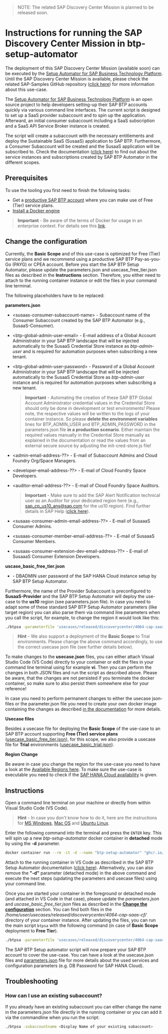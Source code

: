 > NOTE: The related SAP Discovery Center Mission is planned to be released soon.

# Instructions for running the SAP Discovery Center Mission in btp-setup-automator

The deployment of this SAP Discovery Center Mission (available soon) can be executed by the [Setup Automator for SAP Business Technology Platform](https://github.com/SAP-samples/btp-setup-automator). Until the SAP Discovery Center Mission is available, please check the related SAP-Samples GitHub repository ([click here](https://github.com/SAP-samples/btp-cf-cap-multitenant-susaas/)) for more information about this use-case.

The [Setup Automator for SAP Business Technology Platform](https://github.com/SAP-samples/btp-setup-automator) is an open source project to help developers setting-up their SAP BTP accounts quickly via various command line interfaces. The current script is designed to set up a SaaS provider subaccount and to spin up the application. Afterward, an initial consumer subaccount including a SaaS subscription and a SaaS API Service Broker instance is created. 

The script will create a subaccount with the necessary entitlements and deploy the Sustainable SaaS (SusaaS) application to SAP BTP. Furthermore, a Consumer Subaccount will be created and the SusaaS application will be subscribed to. Check the documentation ([click here](https://github.com/SAP-samples/btp-cf-cap-multitenant-susaas/)) to find out about the service instances and subscriptions created by SAP BTP Automator in the different scopes.


## Prerequisites

To use the tooling you first need to finish the following tasks:

* Get a [productive SAP BTP account](https://account.hana.ondemand.com/#/home/welcome) where you can make use of Free (Tier) service plans.
* [Install a Docker engine](https://docs.docker.com/desktop/)

> **Important** - Be aware of the terms of Docker for usage in an enterprise context. For details see this [link](https://www.docker.com/blog/updating-product-subscriptions/).


## Change the configuration

Currently, the **Basic Scope** and of this use-case is optimized for Free (Tier) service plans and we recommend using a productive SAP BTP Pay-as-you-Go (PAYG) or CPEA account. Before you start the SAP BTP Setup Automator, please update the parameters.json and usecase_free_tier.json files as described in the **Instructions** section. Therefore, you either need to attach to the running container instance or edit the files in your command line terminal.

The following placeholders have to be replaced:

**parameters.json**

* \<susaas-consumer-subaccount-name\> - Subaccount name of the Consumer Subaccount created by the SAP BTP Automator (e.g., SusaaS-Consumer).
* \<btp-global-admin-user-email\> - E-mail address of a Global Account Administrator in your SAP BTP landscape that will be injected automatically to the SusaaS Credential Store instance as *btp-admin-user* and is required for automation purposes when subscribing a new tenant.
* \<btp-global-admin-user-password\> - Password of a Global Account Administrator in your SAP BTP landscape that will be injected automatically to the SusaaS Credential Store as *btp-admin-user* instance and is required for automation purposes when subscribing a new tenant.

    > **Important** - Automating the creation of these SAP BTP Global Account Administrator credential values in the Credential Store should only be done in development or test environments! Please note, the respective values will be written to the logs of your container instance. So please **delete the environment variables** lines for BTP_ADMIN_USER and BTP_ADMIN_PASSWORD in the parameters.json file **in a production scenario**. Either maintain the required values manually in the Credential Store manually as explained in the documentation or read the values from an external secure source by adjusting the init-cred-store.js file!

* \<admin-email-address-??\> - E-mail of Subaccount Admins and Cloud Foundry Org/Space Managers.
* \<developer-email-address-??\> - E-mail of Cloud Foundry Space Developers.
* \<auditor-email-address-??\> - E-mail of Cloud Foundry Space Auditors.

    > **Important** - Make sure to add the SAP Alert Notification technical user as an Auditor for your dedicated region here (e.g.,  sap_cp_us10_ans@sap.com for the us10 region). Find further details in SAP Help ([click here](https://help.sap.com/docs/ALERT_NOTIFICATION/5967a369d4b74f7a9c2b91f5df8e6ab6/4255e6064ea44f20a540c5ae0804500d.html?locale=en-US)).

* \<susaas-consumer-admin-email-address-??\> - E-mail of SusaaaS Consumer Admins.
* \<susaas-consumer-member-email-address-??\> - E-mail of SusaaaS Consumer Members.
* \<susaas-consumer-extension-dev-email-address-??\> - E-mail of SusaaaS Consumer Extension Developers.

**uscase_basic_free_tier.json**

* <your-HANA-Cloud-password> - DBADMIN user password of the SAP HANA Cloud instance setup by SAP BTP Setup Automator.


Furthermore, the name of the Provider Subaccount is preconfigured to **SusaaS-Provider** and the SAP BTP Setup Automator will deploy the use-case to the **us10** region (see parameters.json file). In case you need to adapt some of these standard SAP BTP Setup Automator parameters (like target region) you can also parse them via command line parameters when you call the script, for example, to change the region it would look like this:

```bash
./btpsa -parameterfile 'usecases/released/discoverycenter/4064-cap-saas-cf/parameters.json' -usecasefile 'usecases/released/discoverycenter/4064-cap-saas-cf/usecase_basic_free_tier.json' -globalaccount '<your global account subdomain as shown in the SAP BTP cockpit>' -myemail '<your email address>' -region 'region for your subaccount'
```

> **Hint** - We also support a deployment of the **Basic Scope** to Trial environments. Please change the above command accordingly, to use the correct usecase json file (see further details below).

To make changes to the **usecase.json** files, you can either attach Visual Studio Code (VS Code) directly to your container or edit the files in your command line terminal using for example **vi**. Then you can perform the changes in both JSON files and run the script as described above. Please be aware, that the changes are not persisted if you terminate the docker container, so make sure to also persist them somewhere else for your reference!

In case you need to perform permanent changes to either the usecase json-files or the parameter.json file you need to create your own docker image containing the changes as described [in the documentation](https://github.com/SAP-samples/btp-setup-automator/blob/main/README.md#option-2-start-docker-container-with-self-built-image) for more details.


**Usecase files**

Besides a usecase file for deploying the **Basic Scope** of the use-case to an SAP BTP account supporting **Free (Tier) service plans** ([usecase_basic_free_tier.json](usecase_basic_free_tier.json)), for this scope, we also provide a usecase file for **Trial** environments ([usecase_basic_trial.json](usecase_basic_trial.json)). 


**Region Change**

Be aware in case you change the region for the use-case you need to have a look at the [Available Regions here](https://help.sap.com/products/BTP/65de2977205c403bbc107264b8eccf4b/557ec3adc3174ed4914ec9d6d13487cf.html?locale=en-US&version=Cloud). To make sure the use-case is executable you need to check if the [SAP HANA Cloud availability](https://discovery-center.cloud.sap/serviceCatalog/sap-hana-cloud?region=all&tab=service_plan) is given.


## Instructions

Open a command line terminal on your machine or directly from within Visual Studio Code (VS Code).

> **Hint** - In case you don't know how to do it, here are the instructions for [MS Windows](https://www.wikihow.com/Open-Terminal-in-Windows), [Mac OS](https://www.wikihow.com/Open-a-Terminal-Window-in-Mac) and [Ubuntu Linux](https://www.wikihow.com/Open-a-Terminal-Window-in-Ubuntu).

Enter the following command into the terminal and press the `ENTER` key. This will spin up a new *btp-setup-automator* docker container in **detached** mode by using the **-d** parameter.

```bash
docker container run --rm -it -d --name "btp-setup-automator" "ghcr.io/sap-samples/btp-setup-automator:latest"
```

Attach to the running container in VS Code as described in the SAP BTP Setup Automator documentation ([click here](https://github.com/SAP-samples/btp-setup-automator#get-the-docker-container-up-and-running)). Alternatively, you can also remove the **"-d"** parameter (detached mode) in the above command and execute the next steps (updating the parameters and usecase files) using your command line. 

Once you are started your container in the foreground or detached mode (and attached in VS Code in that case), please update the *parameters.json* and *uscase_basic_free_tier.json* files as described in the [**Change the configuration**](#change-the-configuration) section. You can find both files in the */home/user/usecases/released/discoverycenter/4064-cap-saas-cf/* directory of your container instance. After updating the files, you can run the main script `btpsa` with the following command (in case of **Basic Scope** deployment to **Free Tier**).

```bash
./btpsa -parameterfile 'usecases/released/discoverycenter/4064-cap-saas-cf/parameters.json' -usecasefile 'usecases/released/discoverycenter/4064-cap-saas-cf/usecase_basic_free_tier.json' -globalaccount '<your global account subdomain as shown in the SAP BTP cockpit>' -myemail '<your email address>'
```

The SAP BTP Setup automator script will now prepare your SAP BTP account to cover the use-case. You can have a look at the usecase.json files and [parameters.json](parameters.json) file for more details about the used services and configuration parameters (e.g. DB Password for SAP HANA Cloud).


## Troubleshooting

### How can I use an existing subaccount?

If you already have an existing subaccount you can either change the name in the parameters.json file directly in the running container or you can add it via the commandline when you run the script: 

```bash
./btpsa -subaccountname <Display Name of your existing subaccount>  
```